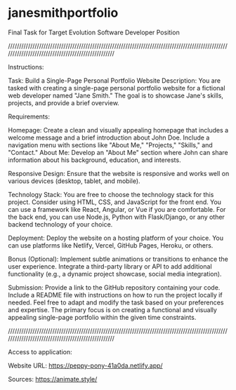 # janesmithportfolio
Final Task for Target Evolution Software Developer Position

///////////////////////////////////////////////////////////////////////////////////////////////////////////////////////////////////////////////////

Instructions:

Task: Build a Single-Page Personal Portfolio Website
Description:
You are tasked with creating a single-page personal portfolio website for a fictional web developer named "Jane Smith." The goal is to showcase Jane's skills, projects, and provide a brief overview.

Requirements:

Homepage:
Create a clean and visually appealing homepage that includes a welcome message and a brief introduction about John Doe.
Include a navigation menu with sections like "About Me," "Projects," "Skills," and "Contact."
About Me:
Develop an "About Me" section where John can share information about his background, education, and interests.


Responsive Design:
Ensure that the website is responsive and works well on various devices (desktop, tablet, and mobile).

Technology Stack:
You are free to choose the technology stack for this project. Consider using HTML, CSS, and JavaScript for the front end. You can use a framework like React, Angular, or Vue if you are comfortable. For the back end, you can use Node.js, Python with Flask/Django, or any other backend technology of your choice.

Deployment:
Deploy the website on a hosting platform of your choice. You can use platforms like Netlify, Vercel, GitHub Pages, Heroku, or others.

Bonus (Optional):
Implement subtle animations or transitions to enhance the user experience.
Integrate a third-party library or API to add additional functionality (e.g., a dynamic project showcase, social media integration).

Submission:
Provide a link to the GitHub repository containing your code. Include a README file with instructions on how to run the project locally if needed.
Feel free to adapt and modify the task based on your preferences and expertise. The primary focus is on creating a functional and visually appealing single-page portfolio within the given time constraints.

///////////////////////////////////////////////////////////////////////////////////////////////////////////////////////////////////////////////////



Access to application:

Website URL: https://peppy-pony-41a0da.netlify.app/





Sources:
https://animate.style/

